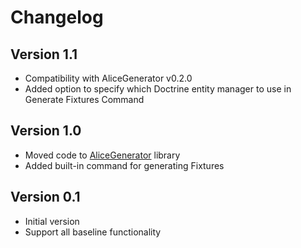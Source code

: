 # Changelog

## Version 1.1
* Compatibility with AliceGenerator v0.2.0
* Added option to specify which Doctrine entity manager to use in Generate Fixtures Command

## Version 1.0
* Moved code to [AliceGenerator](https://github.com/trappar/AliceGenerator) library
* Added built-in command for generating Fixtures

## Version 0.1
* Initial version
* Support all baseline functionality